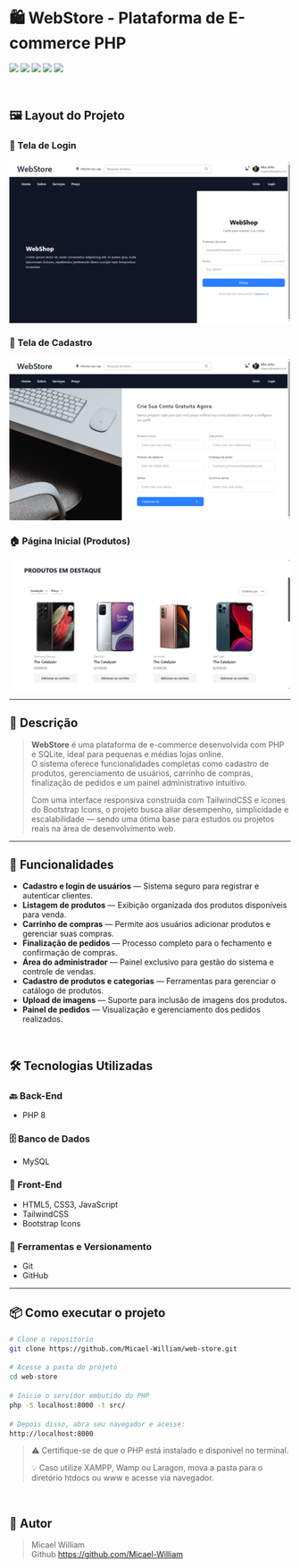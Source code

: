 <h1>🛍️ WebStore - Plataforma de E-commerce PHP</h1>

<p align="left">
  <a href="#"><img src="https://img.shields.io/badge/feito%20com-PHP%208-blue?style=flat-square&logo=php"></a>
  <a href="#"><img src="https://img.shields.io/badge/banco%20de%20dados-SQLite-lightgrey?style=flat-square&logo=sqlite"></a>
  <a href="#"><img src="https://img.shields.io/badge/front--end-HTML%2FCSS%2FJS-orange?style=flat-square&logo=javascript"></a>
  <a href="#"><img src="https://img.shields.io/badge/estilo-TailwindCSS%20%2B%20Bootstrap%20Icons-0ea5e9?style=flat-square&logo=tailwind-css"></a>
  <a href="#"><img src="https://img.shields.io/badge/license-MIT-green?style=flat-square"></a>
</p>

<br>

## 🖼️ Layout do Projeto

### 🔐 Tela de Login
<img src="src/Lib/img/print-login.png" alt="Tela de Login" width="600"/>

### 📝 Tela de Cadastro
<img src="src/Lib/img/print-cadastro.png" alt="Tela de Cadastro" width="600"/>

### 🏠 Página Inicial (Produtos)
<img src="src/Lib/img/print-produtos.png" alt="Página de Produtos" width="600"/>

---

## 📄 Descrição

> **WebStore** é uma plataforma de e-commerce desenvolvida com PHP e SQLite, ideal para pequenas e médias lojas online.  
> O sistema oferece funcionalidades completas como cadastro de produtos, gerenciamento de usuários, carrinho de compras, finalização de pedidos e um painel administrativo intuitivo.  
>
> Com uma interface responsiva construída com TailwindCSS e ícones do Bootstrap Icons, o projeto busca aliar desempenho, simplicidade e escalabilidade — sendo uma ótima base para estudos ou projetos reais na área de desenvolvimento web.

---

## 🚀 Funcionalidades

- **Cadastro e login de usuários** — Sistema seguro para registrar e autenticar clientes.
- **Listagem de produtos** — Exibição organizada dos produtos disponíveis para venda.
- **Carrinho de compras** — Permite aos usuários adicionar produtos e gerenciar suas compras.
- **Finalização de pedidos** — Processo completo para o fechamento e confirmação de compras.
- **Área do administrador** — Painel exclusivo para gestão do sistema e controle de vendas.
- **Cadastro de produtos e categorias** — Ferramentas para gerenciar o catálogo de produtos.
- **Upload de imagens** — Suporte para inclusão de imagens dos produtos.
- **Painel de pedidos** — Visualização e gerenciamento dos pedidos realizados.


<br>

## 🛠️ Tecnologias Utilizadas

### 🔙 Back-End
- PHP 8

### 🗄️ Banco de Dados
- MySQL

### 🎨 Front-End
- HTML5, CSS3, JavaScript
- TailwindCSS
- Bootstrap Icons

### 🧰 Ferramentas e Versionamento
- Git
- GitHub


---

## 📦 Como executar o projeto

```bash
# Clone o repositório
git clone https://github.com/Micael-William/web-store.git

# Acesse a pasta do projeto
cd web-store

# Inicie o servidor embutido do PHP
php -S localhost:8000 -t src/

# Depois disso, abra seu navegador e acesse:
http://localhost:8000
```
>⚠️ Certifique-se de que o PHP está instalado e disponível no terminal.
>
>💡 Caso utilize XAMPP, Wamp ou Laragon, mova a pasta para o diretório htdocs ou www e acesse via navegador.
<br>



## 👤 Autor
>Micael William<br>
Github https://github.com/Micael-William

